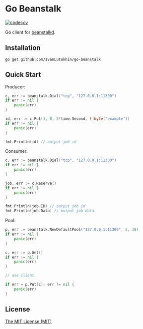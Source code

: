 # Go Beanstalk

[![codecov](https://codecov.io/gh/IvanLutokhin/go-beanstalk/branch/master/graph/badge.svg)](https://codecov.io/gh/IvanLutokhin/go-beanstalk)

Go client for [beanstalkd](https://beanstalkd.github.io).

## Installation

```shell
go get github.com/IvanLutokhin/go-beanstalk
```

## Quick Start

Producer:

```go
c, err := beanstalk.Dial("tcp", "127.0.0.1:11300")
if err != nil {
	panic(err)
}

id, err := c.Put(1, 0, 5*time.Second, []byte("example"))
if err != nil {
	panic(err)
}

fmt.Println(id) // output job id
```

Consumer:
```go
c, err := beanstalk.Dial("tcp", "127.0.0.1:11300")
if err != nil {
	panic(err)
}

job, err := c.Reserve()
if err != nil {
	panic(err)
}

fmt.Println(job.ID) // output job id
fmt.Println(job.Data) // output job data
```

Pool:
```go
p, err := beanstalk.NewDefaultPool("127.0.0.1:11300", 5, 10)
if err != nil {
	panic(err)
}

c, err := p.Get()
if err != nil {
	panic(err)
}

// use client

if err = p.Put(c); err != nil {
	panic(err)
}
```
## License
[The MIT License (MIT)](LICENSE)
